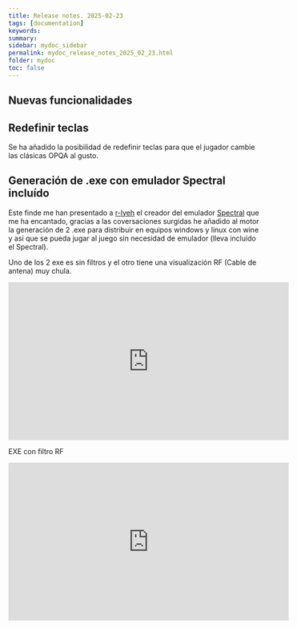 ```yaml
---
title: Release notes. 2025-02-23
tags: [documentation]
keywords:
summary: 
sidebar: mydoc_sidebar
permalink: mydoc_release_notes_2025_02_23.html
folder: mydoc
toc: false
---
```


## Nuevas funcionalidades

## Redefinir teclas

Se ha añadido la posibilidad de redefinir teclas para que el jugador cambie las clásicas OPQA al gusto.

## Generación de .exe con emulador Spectral incluído

Este finde me han presentado a [r-lyeh](https://x.com/r_rlyeh) el creador del emulador [Spectral](https://github.com/r-lyeh/Spectral) que me ha encantado, gracias a las coversaciones surgidas he añadido al motor la generación de 2 .exe para distribuir en equipos windows y linux con wine y así que se pueda jugar al juego sin necesidad de emulador (lleva incluído el Spectral).

Uno de los 2 exe es sin filtros y el otro tiene una visualización RF (Cable de antena) muy chula.

<iframe width="560" height="315" src="https://www.youtube.com/embed/PCtAzEJobtI?si=JR2-TRXdRSCmNCai" title="Redefinir teclas y creación de .exe con emulador Spectral incluido" frameborder="0" allow="accelerometer; autoplay; clipboard-write; encrypted-media; gyroscope; picture-in-picture; web-share" referrerpolicy="strict-origin-when-cross-origin" allowfullscreen></iframe>

EXE con filtro RF

<iframe width="560" height="315" src="https://www.youtube.com/embed/Lt_O-h0xFOU?si=VHmfYEFy51fHXUAI" title="Generación de .exe con emulador Spectral en modo RF" frameborder="0" allow="accelerometer; autoplay; clipboard-write; encrypted-media; gyroscope; picture-in-picture; web-share" referrerpolicy="strict-origin-when-cross-origin" allowfullscreen></iframe>











